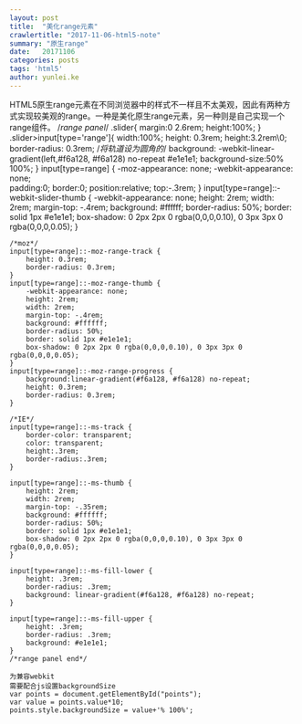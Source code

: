 ```yaml
---
layout: post
title:  "美化range元素"
crawlertitle: "2017-11-06-html5-note"
summary: "原生range"
date:   20171106
categories: posts
tags: 'html5'
author: yunlei.ke
---
```

HTML5原生range元素在不同浏览器中的样式不一样且不太美观，因此有两种方式实现较美观的range。一种是美化原生range元素，另一种则是自己实现一个range组件。
    /*range panel*/
    .slider{
        margin:0 2.6rem;
        height:100%;
    }
    .slider>input[type='range']{
        width:100%;
        height: 0.3rem;
        height:3.2rem\0;
        border-radius: 0.3rem; /*将轨道设为圆角的*/
        background: -webkit-linear-gradient(left,#f6a128, #f6a128) no-repeat #e1e1e1;
        background-size:50% 100%;
    }
    input[type=range] {
        -moz-appearance: none;
        -webkit-appearance: none;  
        padding:0;
        border:0;
        position:relative;
        top:-.3rem;
    }
    input[type=range]::-webkit-slider-thumb {
        -webkit-appearance: none;
        height: 2rem;
        width: 2rem;
        margin-top: -.4rem; 
        background: #ffffff; 
        border-radius: 50%;
        border: solid 1px #e1e1e1; 
        box-shadow: 0 2px 2px 0 rgba(0,0,0,0.10), 0 3px 3px 0 rgba(0,0,0,0.05);
    }

    /*moz*/
    input[type=range]::-moz-range-track {
        height: 0.3rem;
        border-radius: 0.3rem; 
    }
    input[type=range]::-moz-range-thumb {
        -webkit-appearance: none;
        height: 2rem;
        width: 2rem;
        margin-top: -.4rem; 
        background: #ffffff; 
        border-radius: 50%;
        border: solid 1px #e1e1e1; 
        box-shadow: 0 2px 2px 0 rgba(0,0,0,0.10), 0 3px 3px 0 rgba(0,0,0,0.05);
    }
    input[type=range]::-moz-range-progress {
        background:linear-gradient(#f6a128, #f6a128) no-repeat;
        height: 0.3rem;    
        border-radius: 0.3rem;
    }

    /*IE*/
    input[type=range]::-ms-track {
        border-color: transparent;
        color: transparent;
        height:.3rem;
        border-radius:.3rem; 
    }

    input[type=range]::-ms-thumb {
        height: 2rem;
        width: 2rem;
        margin-top: -.35rem; 
        background: #ffffff; 
        border-radius: 50%; 
        border: solid 1px #e1e1e1;
        box-shadow: 0 2px 2px 0 rgba(0,0,0,0.10), 0 3px 3px 0 rgba(0,0,0,0.05); 
    }

    input[type=range]::-ms-fill-lower {
        height: .3rem;
        border-radius: .3rem;
        background: linear-gradient(#f6a128, #f6a128) no-repeat;
    }

    input[type=range]::-ms-fill-upper {
        height: .3rem;
        border-radius: .3rem;
        background: #e1e1e1;
    }
    /*range panel end*/

    为兼容webkit
    需要配合js设置backgroundSize
    var points = document.getElementById("points");
    var value = points.value*10;
    points.style.backgroundSize = value+'% 100%';